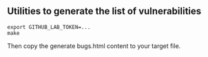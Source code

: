 ## Utilities to generate the list of vulnerabilities

```
export GITHUB_LAB_TOKEN=...
make
```

Then copy the generate bugs.html content to your target file.